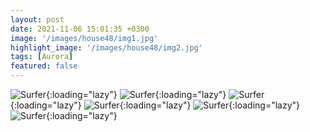 ```yaml
---
layout: post
date: 2021-11-06 15:01:35 +0300
image: '/images/house48/img1.jpg'
highlight_image: '/images/house48/img2.jpg'
tags: [Aurora]
featured: false
---
```


![Surfer]({{site.baseurl}}/images/house48/img3.jpg){:loading="lazy"}
![Surfer]({{site.baseurl}}/images/house48/img4.jpg){:loading="lazy"}
![Surfer]({{site.baseurl}}/images/house48/img5.jpg){:loading="lazy"}
![Surfer]({{site.baseurl}}/images/house48/img6.jpg){:loading="lazy"}
![Surfer]({{site.baseurl}}/images/house48/img7.jpg){:loading="lazy"}
![Surfer]({{site.baseurl}}/images/house48/img8.jpg){:loading="lazy"} 